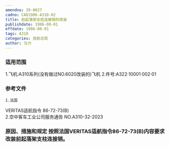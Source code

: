 ```yaml
---
amendno: 39-0027  
cadno: CAD1986-A310-02  
title: 前起落架支柱连接销的改装  
publishdate: 1986-08-01  
effdate: 1986-08-01  
tags: A310  
categories: 民航总局  
author: 马力  
---
```

  
### 适用范围  
1.飞机:A310系列(没有做过NO.6020改装的)飞机
2.件号:A322·10001·002·01  
  
<!--more-->  
### 参考文件  
    1.法国  
VERITAS适航指令 86-72-73(B)  
    2.空中客车工业公司服务通告 NO.A310-32-2023  
  
### 原因、措施和规定     按照法国VERITAS适航指令86-72-73(B)内容要求改装前起落架支柱连接销。  

